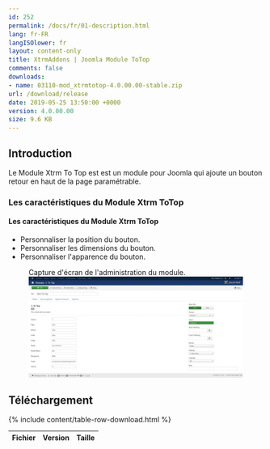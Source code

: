 ```yaml
---
id: 252
permalink: /docs/fr/01-description.html
lang: fr-FR
langISOlower: fr
layout: content-only
title: XtrmAddons | Joomla Module ToTop
comments: false
downloads:
- name: 03110-mod_xtrmtotop-4.0.00.00-stable.zip
url: /download/release
date: 2019-05-25 13:50:00 +0000
version: 4.0.00.00
size: 9.6 KB
---
```


<article class="main-content d-flex">
  <div class="p-2 flex-grow-1">
    <h2>Introduction</h2>
    <p class="text-justify">
      Le Module Xtrm To Top est est un module pour Joomla qui ajoute un bouton retour en haut de la page paramétrable.
    </p>
    <h3>Les caractéristiques du Module Xtrm ToTop</h3>
    <h4>Les caractéristiques du Module Xtrm ToTop</h4>
    <ul class="mb-3">
      <li>Personnaliser la position du bouton.</li>
      <li>Personnaliser les dimensions du bouton.</li>
      <li>Personnaliser l'apparence du bouton.</li>
    </ul>
    <figure class="mb-3">
      <figcaption class="text-justify">
        Capture d'écran de l'administration du module.
      </figcaption>
      <a target="_blank" href="/assets/images/mod-xtrmtotop.jpg" class="screenshot-link">
        <img id="scrback" class="screenshot-full" src="/assets/images/mod-xtrmtotop.jpg" alt="Module Xtrm ToTop Backend" />
      </a>
    </figure>
    <h2>Téléchargement</h2>
    <table class="table table-hover">
      <thead>
        <tr>
          <th scope="col">Fichier</th>
          <th scope="col">Version</th>
          <th scope="col">Taille</th>
        </tr>
      </thead>
      <tbody>
        {% include content/table-row-download.html %}
      </tbody>
    </table>
  </div>
</article>
